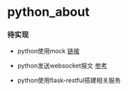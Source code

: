 # python_about

### 待实现
* python使用mock  [链接](https://pypi.org/project/mock/)

* python发送websocket报文  [参考](https://time.geekbang.org/column/article/198704)

* python使用flask-restful搭建相关服务
